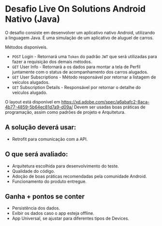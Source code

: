 # Desafio Live On Solutions Android Nativo (Java)

O desafio consiste em desenvolver um aplicativo nativo Android, utilizando a linguagem Java. É uma simulação de um aplicativo de aluguel de carros.

Métodos disponíveis.

- `POST` Login - Retornará uma ```Token``` do padrão ```JWT``` que será utilizadas para fazer a requisição dos demais métodos.
- `GET` User Info - Retornará a os dados para montar a tela de Perfil juntamente com o status de acompanhamento dos carros alugados.
- `GET` User Subscriptions - Método responsável por retornar a listagem de veículos alugados.
- `GET` Subscription Details - Responsável por retornar o detalhe do veículos alugado.

O layout está disponível em https://xd.adobe.com/spec/a6abafc2-8aca-4b77-4859-5b64ec81d7a9-d09a/
Devem ser usadas boas práticas de programação, assim como padrões de projeto e Arquitetura.

## A solução deverá usar:
- Retrofit para comunicação com a API.

## O que será avaliado:
- Arquitetura escolhida para desenvolvimento do teste.
- Qualidade do código.
- Adoção de boas práticas recomendadas pela comunidade Android.
- Funcionamento do produto entregue.

## Ganha + pontos se conter
- Persistência dos dados.
- Exibir os dados caso o app esteja offline.
- App Universal, se ajustar para diferentes tipos de Devices.
